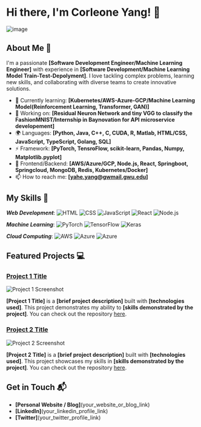 # Hi there, I'm Corleone Yang! 👋 

![image](https://github.com/Corleone-Yang/Corleone-Yang/assets/137965901/965c4c5b-59b8-4c1b-bdb8-7f03e7a28e52)

## About Me 🚀

I'm a passionate **[Software Development Engineer/Machine Learning Engineer]** with experience in **[Software Development/Machine Learning Model Train-Test-Depolyment]**. I love tackling complex problems, learning new skills, and collaborating with diverse teams to create innovative solutions.

- 🌱 Currently learning: **[Kubernetes/AWS-Azure-GCP/Machine Learning Model(Reinforcement Learning, Transformer, GAN)]**
- 🔭 Working on: **[Residual Neuron Network and tiny VGG to classify the FashionMNIST/Internship in Baynovation for API microservice developement]**
- 🌍 Languages: **[Python, Java, C++, C, CUDA, R, Matlab, HTML/CSS, JavaScript, TypeScript, Golang, SQL]**
- ⚡ Framework: **[PyTorch, TensroFlow, scikit-learn, Pandas, Numpy, Matplotlib.pyplot]**
- 🔧 Frontend/Backend: **[AWS/Azure/GCP, Node.js, React, Springboot, Springcloud, MongoDB, Redis, Kubernetes/Docker]**
- 📫 How to reach me: **[yahe.yang@gwmail.gwu.edu]**
  
## My Skills 🧠

***Web Development***: 
![HTML](https://img.shields.io/badge/-HTML-E34F26?style=flat-square&logo=html5&logoColor=white)
![CSS](https://img.shields.io/badge/-CSS-1572B6?style=flat-square&logo=css3&logoColor=white)
![JavaScript](https://img.shields.io/badge/-JavaScript-F7DF1E?style=flat-square&logo=javascript&logoColor=black)
![React](https://img.shields.io/badge/-React-61DAFB?style=flat-square&logo=react&logoColor=black)
![Node.js](https://img.shields.io/badge/-Node.js-339933?style=flat-square&logo=node.js&logoColor=white)

***Machine Learning***: 
![PyTorch](https://img.shields.io/badge/PyTorch-EE4C2C?style=for-the-badge&logo=pytorch&logoColor=white)
![TensorFlow](https://img.shields.io/badge/TensorFlow-FF6F00?style=for-the-badge&logo=tensorflow&logoColor=white)
![Keras](https://img.shields.io/badge/Keras-FF0000?style=for-the-badge&logo=keras&logoColor=white)

***Cloud Computing***: 
![AWS](https://img.shields.io/badge/Amazon_AWS-FF9900?style=for-the-badge&logo=amazonaws&logoColor=white)
![Azure](https://img.shields.io/badge/Azure_DevOps-0078D7?style=for-the-badge&logo=azure-devops&logoColor=whit)
![Azure](https://img.shields.io/badge/Azure_Functions-0062AD?style=for-the-badge&logo=azure-functions&logoColor=white)


## Featured Projects 💻

### [Project 1 Title](project_1_link)

![Project 1 Screenshot](project_1_screenshot_url)

**[Project 1 Title]** is a **[brief project description]** built with **[technologies used]**. This project demonstrates my ability to **[skills demonstrated by the project]**. You can check out the repository [here](project_1_repository_link).

### [Project 2 Title](project_2_link)

![Project 2 Screenshot](project_2_screenshot_url)

**[Project 2 Title]** is a **[brief project description]** built with **[technologies used]**. This project showcases my skills in **[skills demonstrated by the project]**. You can check out the repository [here](project_2_repository_link).

## Get in Touch 📬

- **[Personal Website / Blog]**(your_website_or_blog_link)
- **[LinkedIn]**(your_linkedin_profile_link)
- **[Twitter]**(your_twitter_profile_link)



